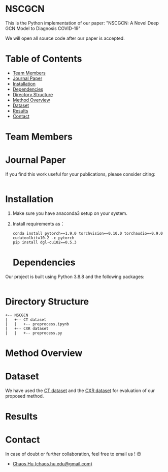 # NSCGCN

This is the Python implementation of our paper: "NSCGCN: A Novel Deep GCN Model to Diagnosis COVID-19"

We will open all source code after our paper is accepted.

# Table of Contents

* [Team Members](#1)
* [Journal Paper](#2)
* [Installation](#3)
* [Dependencies](#4)
* [Directory Structure](#5)
* [Method Overview](#6)
* [Dataset](#7)
* [Results](#8)
* [Contact](#9)

# Team Members<a name='1'></a>

# Journal Paper<a name="2"></a>

If you find this work useful for your publications, please consider citing:

```

```



# Installation<a name="3"></a>

1. Make sure you have anaconda3 setup on your system.

2. Install requirements as：

   ```
   conda install pytorch==1.9.0 torchvision==0.10.0 torchaudio==0.9.0 cudatoolkit=10.2 -c pytorch
   pip install dgl-cu102==0.5.3
   ```

   # Dependencies<a name="4"></a>

Our project is built using Python 3.8.8 and the following packages: 

```

```

# Directory Structure<a name="5"></a>

```
+-- NSCGCN
|   +-- CT dataset
|   |   +-- preprocess.ipynb
|   +-- CXR dataset
|   |   +-- preprocess.py
```

# Method Overview<a name="6"></a>

# Dataset<a name="7"></a>

We have used the [CT dataset](https://www.kaggle.com/andrewmvd/covid19-ct-scans)  and the [CXR dataset](https://www.kaggle.com/amanullahasraf/covid19-pneumonia-normal-chest-xray-pa-dataset) for evaluation of our proposed method. 

# Results<a name="8"></a>

# Contact<a name="9"></a>

In case of doubt or further collaboration, feel free to email us ! 😊

* [Chaos Hu (chaos.hu.edu@gmail.com)](mailto:chaos.hu.edu@gmail.com)
